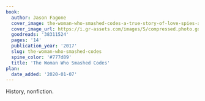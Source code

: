 ```yaml
---
book:
  author: Jason Fagone
  cover_image: the-woman-who-smashed-codes-a-true-story-of-love-spies-and-the-unlikely-heroine-who-outwitted-americas-enemies.jpg
  cover_image_url: https://i.gr-assets.com/images/S/compressed.photo.goodreads.com/books/1517397526l/38311524._SX98_.jpg
  goodreads: '38311524'
  pages: '14'
  publication_year: '2017'
  slug: the-woman-who-smashed-codes
  spine_color: '#777d89'
  title: 'The Woman Who Smashed Codes'
plan:
  date_added: '2020-01-07'
---
```


History, nonfiction.
